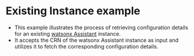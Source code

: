 # Existing Instance example

- This example illustrates the process of retrieving configuration details for an existing [watsonx Assistant](https://github.com/terraform-ibm-modules/terraform-ibm-watsonx-assistant) instance.
- It accepts the CRN of the watsonx Assistant instance as input and utilizes it to fetch the corresponding configuration details.
